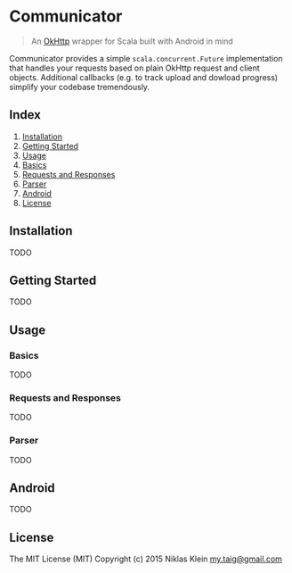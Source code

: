 # Communicator

> An [OkHttp][1] wrapper for Scala built with Android in mind

Communicator provides a simple `scala.concurrent.Future` implementation that handles your requests based on plain OkHttp request and client objects. Additional callbacks (e.g. to track upload and dowload progress) simplify your codebase tremendously.

## Index

1. [Installation](#installation)
2. [Getting Started](#getting-started)
3. [Usage](#usage)
 1. [Basics](#basics)
 2. [Requests and Responses](#requests-and-responses)
 3. [Parser](#parser)
4. [Android](#android)
5. [License](#license)

## Installation

TODO

## Getting Started

TODO

## Usage

### Basics

TODO

### Requests and Responses

TODO

### Parser

TODO

## Android

TODO

## License

The MIT License (MIT)
Copyright (c) 2015 Niklas Klein <my.taig@gmail.com>

[1]: http://square.github.io/okhttp/

